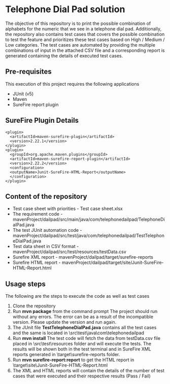 # Telephone Dial Pad solution

The objective of this repository is to print the possible combination of alphabets for the numeric that we see in a telephone dial pad. Additionally, the repository also contains test cases that covers the possible combination to test the feature and prioritizes these test cases based on High / Medium / Low categories.
The test cases are automated by providing the multiple combinations of input in the attached CSV file and a corresponding report is generated containing the details of executed test cases.

## Pre-requisites

This execution of this project requires the following applications
- JUnit (v5)
- Maven
- SureFire report plugin

## SureFire Plugin Details

````
<plugin>
  <artifactId>maven-surefire-plugin</artifactId>
  <version>2.22.1</version>
</plugin>
<plugin>
  <groupId>org.apache.maven.plugins</groupId>
  <artifactId>maven-surefire-report-plugin</artifactId>
  <version>2.22.2</version>
  <configuration>
  <outputName>Junit-SureFire-HTML-Report</outputName>
  </configuration>
</plugin>
````

## Content of the repository

- Test case sheet with priorities - Test case sheet.xlsx
- The requirement code - mavenProject/dailpad/src/main/java/com/telephonedailpad/TelephoneDialPad.java
- The test JUnit automation code - mavenProject/dailpad/src/test/java/com/telephonedailpad/TestTelephoneDialPad.java
- Test data sheet in CSV format - mavenProject/dailpad/src/test/resources/testData.csv
- Surefire XML report - mavenProject/dailpad/target/surefire-reports
- Surefire HTML report - mavenProject/dailpad/target/site/Junit-SureFire-HTML-Report.html

## Usage steps

The following are the steps to execute the code as well as test cases
1. Clone the repository
2. Run **mvn package** from the command prompt
   The project should run without any errors. The error can be as a result of the incompatible version. Please update the version and run again.
3. The JUnit file **TestTelephoneDialPad.java** contains all the test cases and the same is located in <project location>\src\test\java\com\telephonedailpad
4. Run **mvn install**
   The test code will fetch the data from testData.csv file placed in <project location>\src\test\resources folder and will execute the tests.
   The results will be shown both in the test terminal and in SureFire XML reports generated in <project location>\target\surefire-reports folder.
5. Run **mvn surefire-report:report** to get the HTML report in <project location>\target\site\Junit-SureFire-HTML-Report.html
6. The XML and HTML reports will contain the details of the number of test cases that were executed and their respective results (Pass / Fail)
